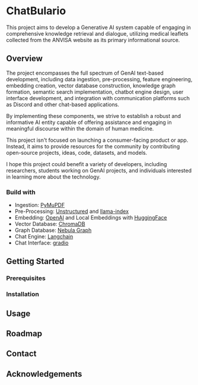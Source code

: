 # ChatBulario

This project aims to develop a Generative AI system capable of engaging in comprehensive knowledge retrieval and dialogue, utilizing medical leaflets collected from the ANVISA website as its primary informational source.

## Overview

The project encompasses the full spectrum of GenAI text-based development, including data ingestion, pre-processing, feature engineering, embedding creation, vector database construction, knowledge graph formation, semantic search implementation, chatbot engine design, user interface development, and integration with communication platforms such as Discord and other chat-based applications.

By implementing these components, we strive to establish a robust and informative AI entity capable of offering assistance and engaging in meaningful discourse within the domain of human medicine.

This project isn't focused on launching a consumer-facing product or app. Instead, it aims to provide resources for the community by contributing open-source projects, ideas, code, datasets, and models.

I hope this project could benefit a variety of developers, including researchers, students working on GenAI projects, and individuals interested in learning more about the technology.


### Build with

- Ingestion: [PyMuPDF](https://github.com/pymupdf/PyMuPDF)
- Pre-Processing: [Unstructured](https://unstructured.io/) and [llama-index](https://www.llamaindex.ai/)
- Embedding: [OpenAI](https://openai.com/) and Local Embeddings with [HuggingFace](https://huggingface.co/)
- Vector Database: [ChromaDB](https://www.trychroma.com/)
- Graph Database: [Nebula Graph](https://www.nebula-graph.io/)
- Chat Engine: [Langchain](https://www.langchain.com/)
- Chat Interface: [gradio](https://www.gradio.app/)


## Getting Started

### Prerequisites

### Installation


## Usage


## Roadmap


## Contact


## Acknowledgements
